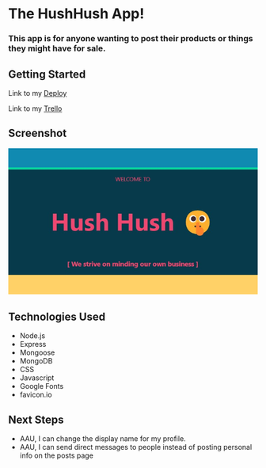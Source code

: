 # The HushHush App!
### This app is for anyone wanting to post their products or things they might have for sale.

## Getting Started

Link to my [Deploy](https://hushhush-app.herokuapp.com/)

Link to my [Trello](https://trello.com/b/911WCX53/lifestyle-app)

## Screenshot

![landing page](assets/img/landing-page-snippet.jpg)

## Technologies Used

- Node.js
- Express
- Mongoose
- MongoDB
- CSS
- Javascript
- Google Fonts
- favicon.io

## Next Steps

- AAU, I can change the display name for my profile.
- AAU, I can send direct messages to people instead of posting personal info on the posts page

